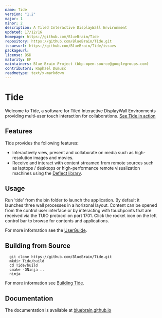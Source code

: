 ```yaml
---
name: Tide
version: "1.2"
major: 1
minor: 2
description: A Tiled Interactive DisplayWall Environment
updated: 17/12/16
homepage: https://github.com/BlueBrain/Tide
repository: https://github.com/BlueBrain/Tide.git
issuesurl: https://github.com/BlueBrain/Tide/issues
packageurl: 
license: BSD
maturity: EP
maintainers: Blue Brain Project (bbp-open-source@googlegroups.com)
contributors: Raphael Dumusc
readmetype: text/x-markdown
---
```

# Tide

Welcome to Tide, a software for Tiled Interactive DisplayWall Environments
providing multi-user touch interaction for collaborations.
[See Tide in action](https://www.youtube.com/watch?v=wATHwvRFGz0)

## Features

Tide provides the following features:
* Interactively view, present and collaborate on media such as high-resolution
  images and movies.
* Receive and interact with content streamed from remote sources such as
  laptops / desktops or high-performance remote visualization machines using the
  [Deflect library](https://github.com/BlueBrain/Deflect.git).

## Usage

Run 'tide' from the bin folder to launch the application. By default it launches
three wall processes in a horizonal layout. Content can be opened from the
control user interface or by interacting with touchpoints that are received via
the TUIO protocol on port 1701. Click the rocket icon on the left control bar
to browse for contents and applications.

For more information see the
[UserGuide](http://bluebrain.github.io/Tide-1.2/user_guide.html).

## Building from Source

```
  git clone https://github.com/BlueBrain/Tide.git
  mkdir Tide/build
  cd Tide/build
  cmake -GNinja ..
  ninja
```

For more information see
[Building Tide](http://bluebrain.github.io/Tide-1.2/building.html).

## Documentation

The documentation is available at
[bluebrain.github.io](http://bluebrain.github.io/Tide-1.2)


